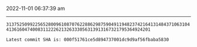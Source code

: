 2022-11-01 06:37:39 am

---

`31375250992256528009610870762288629875904911948237421641314843710631044136160474008311222621326333056313913167321795364924201`

`Latest commit SHA is: 000f51761ce5d894737001dc9d9af56fbaba5830 `
